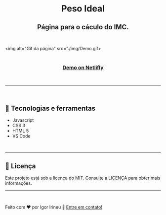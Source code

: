 <h1 align="center">
<strong> Peso Ideal </strong>

<br>

<h2 align="center"> Página para o cáculo do IMC.</h2>

<br>

<img alt="Gif da página" src="./img/Demo.gif>
<h3 align="center">
<br>
    <a href="https://imc-peso-ideal.netlify.app/" target="_blank"> <strong> Demo on Netlifly </strong> </a></h3>
<br>

<hr>

<br>

## :rocket: Tecnologias e ferramentas
- Javascript
- CSS 3
- HTML 5
- VS Code

<br>

<hr>

## :memo: Licença
Este projeto está sob a licença do MIT. Consulte a [LICENÇA](https://github.com/igoririneu/pagina_de_captura_Game-News/blob/main/LICENSE) para obter mais informações.

<hr>

<br>

Feito com ♥ por Igor Irineu :wave: [Entre em contato!](https://www.linkedin.com/in/igoririneu/)


